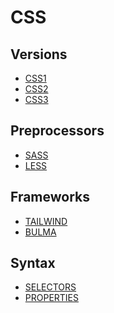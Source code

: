 # CSS

## Versions
- [CSS1]()
- [CSS2]()
- [CSS3]()

## Preprocessors
- [SASS]() 
- [LESS]()

## Frameworks
- [TAILWIND]() 
- [BULMA]()

## Syntax

- [SELECTORS]()
- [PROPERTIES]()


<!-- ## Resources -->
<!-- https://en.wikipedia.org/wiki/CSS -->
<!-- https://www.w3schools.com/css/ -->
<!-- https://www.codecademy.com/learn/learn-css -->
<!-- https://developer.mozilla.org/en-US/docs/Web/CSS -->
<!-- https://code.visualstudio.com/docs/languages/css -->
